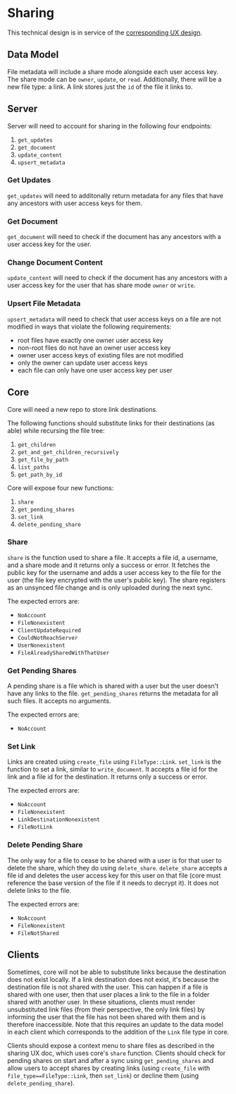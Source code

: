 # Sharing
This technical design is in service of the [corresponding UX design](../design-ux/sharing.md).

## Data Model
File metadata will include a share mode alongside each user access key. The share mode can be `owner`, `update`, or `read`. Additionally, there will be a new file type: a link. A link stores just the `id` of the file it links to.

## Server
Server will need to account for sharing in the following four endpoints:
1. `get_updates`
2. `get_document`
3. `update_content`
4. `upsert_metadata`

### Get Updates
`get_updates` will need to additonally return metadata for any files that have any ancestors with user access keys for them.

### Get Document
`get_document` will need to check if the document has any ancestors with a user access key for the user.

### Change Document Content
`update_content` will need to check if the document has any ancestors with a user access key for the user that has share mode `owner` or `write`.

### Upsert File Metadata
`upsert_metadata` will need to check that user access keys on a file are not modified in ways that violate the following requirements:
* root files have exactly one owner user access key
* non-root files do not have an owner user access key
* owner user access keys of existing files are not modified
* only the owner can update user access keys
* each file can only have one user access key per user

## Core
Core will need a new repo to store link destinations.

The following functions should substitute links for their destinations (as able) while recursing the file tree:
1. `get_children`
2. `get_and_get_children_recursively`
3. `get_file_by_path`
4. `list_paths`
5. `get_path_by_id`

Core will expose four new functions:
1. `share`
2. `get_pending_shares`
3. `set_link`
4. `delete_pending_share`

### Share
`share` is the function used to share a file. It accepts a file id, a username, and a share mode and it returns only a success or error. It fetches the public key for the username and adds a user access key to the file for the user (the file key encrypted with the user's public key). The share registers as an unsynced file change and is only uploaded during the next sync.

The expected errors are:
* `NoAccount`
* `FileNonexistent`
* `ClientUpdateRequired`
* `CouldNotReachServer`
* `UserNonexistent`
* `FileAlreadySharedWithThatUser`

### Get Pending Shares
A pending share is a file which is shared with a user but the user doesn't have any links to the file. `get_pending_shares` returns the metadata for all such files. It accepts no arguments.

The expected errors are:
* `NoAccount`

### Set Link
Links are created using `create_file` using `FileType::Link`. `set_link` is the function to set a link, similar to `write_document`. It accepts a file id for the link and a file id for the destination. It returns only a success or error.

The expected errors are:
* `NoAccount`
* `FileNonexistent`
* `LinkDestinationNonexistent`
* `FileNotLink`

### Delete Pending Share
The only way for a file to cease to be shared with a user is for that user to delete the share, which they do using `delete_share`. `delete_share` accepts a file id and deletes the user access key for this user on that file (core must reference the base version of the file if it needs to decrypt it). It does not delete links to the file.

The expected errors are:
* `NoAccount`
* `FileNonexistent`
* `FileNotShared`

## Clients
Sometimes, core will not be able to substitute links because the destination does not exist locally. If a link destination does not exist, it's because the destination file is not shared with the user. This can happen if a file is shared with one user, then that user places a link to the file in a folder shared with another user. In these situations, clients must render unsubstituted link files (from their perspective, the only link files) by informing the user that the file has not been shared with them and is therefore inaccessible. Note that this requires an update to the data model in each client which corresponds to the addition of the `Link` file type in core.

Clients should expose a context menu to share files as described in the sharing UX doc, which uses core's `share` function. Clients should check for pending shares on start and after a sync using `get_pending_shares` and allow users to accept shares by creating links (using `create_file` with `file_type==FileType::Link`, then `set_link`) or decline them (using `delete_pending_share`).
